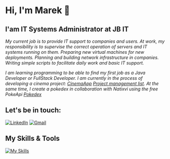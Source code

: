 # Hi, I'm Marek 👋


## I'am IT Systems Administrator at JB IT

_My current job is to provide IT support to companies and users. At work, my responsibility is to supervise the correct operation of servers and IT systems running on them. Preparing new virtual machines for new deployments. Planning and building network infrastructure in companies. Writing simple scripts to facilitate daily work and basic IT support._

*I am learning programming to be able to find my first job as a Java Developer or FullStack Developer. I am currently in the process of developing a cinema project: [CinemaApp](https://github.com/PolekM/CinemaApp) [Project management list](https://trello.com/b/q02BSRH0/cinema). At the same time, I create a pokedex in collaboration with Natixvi using the free PokeApi [Pokedex](https://github.com/natixvi/Pokedex)*


## Let's be in touch:

[![LinkedIn](https://img.shields.io/badge/LinkedIn-0077B5?style=for-the-badge&logo=linkedin&logoColor=white)](https://www.linkedin.com/in/marek-polek)
[![Gmail](https://img.shields.io/badge/Gmail-D14836?style=for-the-badge&logo=gmail&logoColor=white)](mailto:marek.pawel.polek@gmail.com)


## My Skills & Tools

[![My Skills](https://skillicons.dev/icons?i=java,spring,mysql,git,maven,idea,postman,vscode,ts,hibernate,html,js,angular,docker)](https://www.linkedin.com/in/marek-polek)
